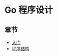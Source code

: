# Go 程序设计

## 章节
+ [入门](https://github.com/a1029563229/The-Go-Programming-Language/tree/master/GettingStart)
+ [程序结构](https://github.com/a1029563229/The-Go-Programming-Language/tree/master/ProgrammingStructure)